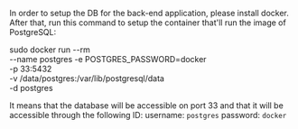 In order to setup the DB for the back-end application, please install docker.
After that, run this command to setup the container that'll run the image of PostgreSQL:

sudo docker run --rm \
--name postgres -e POSTGRES_PASSWORD=docker \
-p 33:5432 \
-v /data/postgres:/var/lib/postgresql/data \
-d postgres


It means that the database will be accessible on port 33 and that it will be accessible through the following ID:
username: `postgres`
password: `docker`